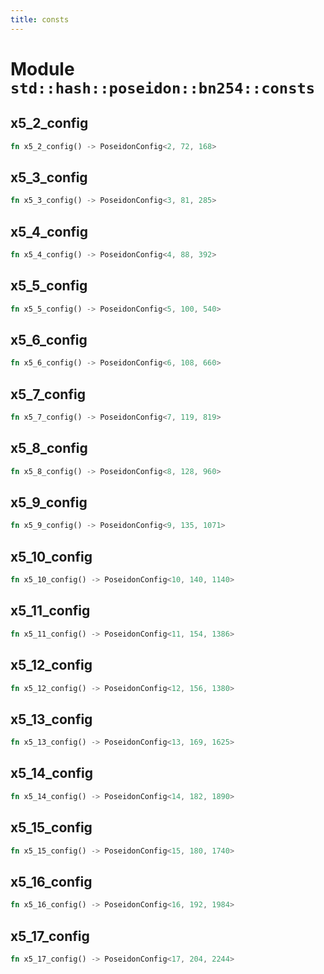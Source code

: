 ```yaml
---
title: consts
---
```


# Module `std::hash::poseidon::bn254::consts`

## x5_2_config

```rust
fn x5_2_config() -> PoseidonConfig<2, 72, 168>
```

## x5_3_config

```rust
fn x5_3_config() -> PoseidonConfig<3, 81, 285>
```

## x5_4_config

```rust
fn x5_4_config() -> PoseidonConfig<4, 88, 392>
```

## x5_5_config

```rust
fn x5_5_config() -> PoseidonConfig<5, 100, 540>
```

## x5_6_config

```rust
fn x5_6_config() -> PoseidonConfig<6, 108, 660>
```

## x5_7_config

```rust
fn x5_7_config() -> PoseidonConfig<7, 119, 819>
```

## x5_8_config

```rust
fn x5_8_config() -> PoseidonConfig<8, 128, 960>
```

## x5_9_config

```rust
fn x5_9_config() -> PoseidonConfig<9, 135, 1071>
```

## x5_10_config

```rust
fn x5_10_config() -> PoseidonConfig<10, 140, 1140>
```

## x5_11_config

```rust
fn x5_11_config() -> PoseidonConfig<11, 154, 1386>
```

## x5_12_config

```rust
fn x5_12_config() -> PoseidonConfig<12, 156, 1380>
```

## x5_13_config

```rust
fn x5_13_config() -> PoseidonConfig<13, 169, 1625>
```

## x5_14_config

```rust
fn x5_14_config() -> PoseidonConfig<14, 182, 1890>
```

## x5_15_config

```rust
fn x5_15_config() -> PoseidonConfig<15, 180, 1740>
```

## x5_16_config

```rust
fn x5_16_config() -> PoseidonConfig<16, 192, 1984>
```

## x5_17_config

```rust
fn x5_17_config() -> PoseidonConfig<17, 204, 2244>
```

